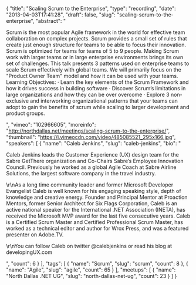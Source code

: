{
  "title": "Scaling Scrum to the Enterprise",
  "type": "recording",
  "date": "2013-04-03T17:41:28",
  "draft": false,
  "slug": "scaling-scrum-to-the-enterprise",
  "abstract": "<p>Scrum is the most popular Agile framework in the world for effective team collaboration on complex projects. Scrum provides a small set of rules that create just enough structure for teams to be able to focus their innovation. Scrum is optimized for teams for teams of 5 to 9 people. Making Scrum work with larger teams or in large enterprise environments brings its own set of challenges. This talk presents 3 patterns used on enterprise teams to scale Scrum effectively with global teams. We will primarily focus on the \"Product Owner Team\" model and how it can be used with your teams. Learning Objectives: · Learn the key elements of the Scrum Framework and how it drives success in building software · Discover Scrum’s limitations in large organizations and how they can be over overcome · Explore 3 non-exclusive and interworking organizational patterns that your teams can adopt to gain the benefits of scrum while scaling to larger development and product groups.</p>",
  "vimeo": "102966605",
  "moreinfo": "http://northdallas.net/meetings/scaling-scrum-to-the-enterprise/",
  "thumbnail": "https://i.vimeocdn.com/video/485085521_295x166.jpg",
  "speakers": [
    {
      "name": "Caleb Jenkins",
      "slug": "caleb-jenkins",
      "bio": "<p>Caleb Jenkins leads the Customer Experience (UX) design team for the Sabre GetThere organization and Co-Chairs Sabre’s Employee Innovation Council. Previously he worked as a global Agile Coach at Sabre Airline Solutions, the largest software company in the travel industry.</p><p>\r\nAs a long time community leader and former Microsoft Developer Evangelist Caleb is well known for his engaging speaking style, depth of knowledge and creative energy. Founder and Principal Mentor at Proaction Mentors, former Senior Architect for Six Flags Corporation, Caleb is an active national speaker for the International .NET Association (INETA), has received the Microsoft MVP award for the last five consecutive years. Caleb is a Certified Scrum Master and Certified Professional Scrum Master, has worked as a technical editor and author for Wrox Press, and was a featured presenter on Adobe.TV.</p><p>\r\nYou can follow Caleb on twitter @calebjenkins or read his blog at developingUX.com</p>",
      "count": 6
    }
  ],
  "tags": [
    {
      "name": "Scrum",
      "slug": "scrum",
      "count": 8
    },
    {
      "name": "Agile",
      "slug": "agile",
      "count": 65
    }
  ],
  "meetups": [
    {
      "name": "North Dallas .NET UG",
      "slug": "north-dallas-net-ug",
      "count": 23
    }
  ]
}
